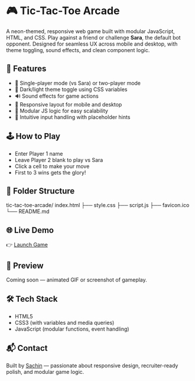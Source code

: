# 🎮 Tic-Tac-Toe Arcade

A neon-themed, responsive web game built with modular JavaScript, HTML, and CSS. Play against a friend or challenge **Sara**, the default bot opponent. Designed for seamless UX across mobile and desktop, with theme toggling, sound effects, and clean component logic.

## 🚀 Features

- 🧠 Single-player mode (vs Sara) or two-player mode
- 🎨 Dark/light theme toggle using CSS variables
- 🔊 Sound effects for game actions
- 📱 Responsive layout for mobile and desktop
- 🧩 Modular JS logic for easy scalability
- 📝 Intuitive input handling with placeholder hints

## 🕹️ How to Play

- Enter Player 1 name
- Leave Player 2 blank to play vs Sara
- Click a cell to make your move
- First to 3 wins gets the glory!

## 📁 Folder Structure
tic-tac-toe-arcade/ 
index.html ├── 
style.css ├── 
script.js ├── 
favicon.ico └── 
README.md

## 🌐 Live Demo

👉 [Launch Game](https://sachin-indian.github.io/tic-tac-toe-arcade/)

## 📸 Preview

Coming soon — animated GIF or screenshot of gameplay.

## 🛠️ Tech Stack

- HTML5
- CSS3 (with variables and media queries)
- JavaScript (modular functions, event handling)

## 📬 Contact

Built by [Sachin](https://github.com/sachin-indian) — passionate about responsive design, recruiter-ready polish, and modular game logic.
